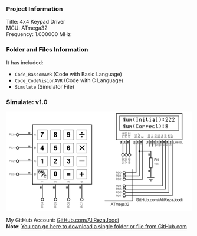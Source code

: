 ### Project Information
Title:         4x4 Keypad Driver  
MCU:           ATmega32  
Frequency:     1.000000 MHz  

### Folder and Files Information
It has included:
- `Code_BascomAVR` (Code with Basic Language)
- `Code_CodeVisionAVR` (Code with C Language)
- `Simulate` (Simulator File)

### Simulate: v1.0
![](Simulate/v1.0.png)

My GitHub Account: [GitHub.com/AliRezaJoodi](https://github.com/AliRezaJoodi)  
**Note**: [You can go here to download a single folder or file from GitHub.com](https://minhaskamal.github.io/DownGit/#/home)
